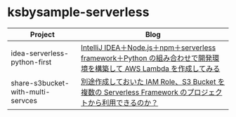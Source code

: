 # ksbysample-serverless

|Project|Blog|
|-|--|
|idea-serverless-python-first|[IntelliJ IDEA＋Node.js＋npm＋serverless framework＋Python の組み合わせで開発環境を構築して AWS Lambda を作成してみる](https://ksby.hatenablog.com/entry/2020/05/24/101424)|
|share-s3bucket-with-multi-servces|[別途作成しておいた IAM Role、S3 Bucket を複数の Serverless Framework のプロジェクトから利用できるのか？](https://ksby.hatenablog.com/entry/2020/05/26/000657)|
